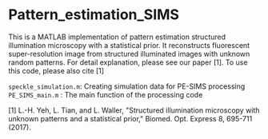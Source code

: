 # Pattern_estimation_SIMS


This is a MATLAB implementation of pattern estimation structured illumination microscopy with a statistical prior. It reconstructs fluorescent super-resolution image from structured illuminated images with unknown random patterns. For detail explanation, please see our paper [1]. To use this code, please also cite [1] <br/>

```speckle_simulation.m```: Creating simulation data for PE-SIMS processing <br/>
```PE_SIMS_main.m```      : The main function of the processing code <br/>

[1] L.-H. Yeh, L. Tian, and L. Waller, "Structured illumination microscopy with unknown patterns and a statistical prior," Biomed. Opt. Express 8, 695-711 (2017).
